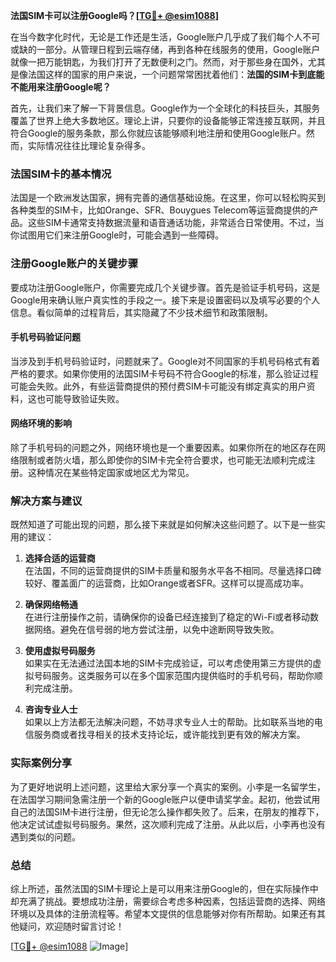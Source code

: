 **法国SIM卡可以注册Google吗？[[TG💪+ @esim1088](https://t.me/s/esim1088)]**

在当今数字化时代，无论是工作还是生活，Google账户几乎成了我们每个人不可或缺的一部分。从管理日程到云端存储，再到各种在线服务的使用，Google账户就像一把万能钥匙，为我们打开了无数便利之门。然而，对于那些身在国外，尤其是像法国这样的国家的用户来说，一个问题常常困扰着他们：**法国的SIM卡到底能不能用来注册Google呢？**

首先，让我们来了解一下背景信息。Google作为一个全球化的科技巨头，其服务覆盖了世界上绝大多数地区。理论上讲，只要你的设备能够正常连接互联网，并且符合Google的服务条款，那么你就应该能够顺利地注册和使用Google账户。然而，实际情况往往比理论复杂得多。

### 法国SIM卡的基本情况

法国是一个欧洲发达国家，拥有完善的通信基础设施。在这里，你可以轻松购买到各种类型的SIM卡，比如Orange、SFR、Bouygues Telecom等运营商提供的产品。这些SIM卡通常支持数据流量和语音通话功能，非常适合日常使用。不过，当你试图用它们来注册Google时，可能会遇到一些障碍。

### 注册Google账户的关键步骤

要成功注册Google账户，你需要完成几个关键步骤。首先是验证手机号码，这是Google用来确认账户真实性的手段之一。接下来是设置密码以及填写必要的个人信息。看似简单的过程背后，其实隐藏了不少技术细节和政策限制。

#### 手机号码验证问题

当涉及到手机号码验证时，问题就来了。Google对不同国家的手机号码格式有着严格的要求。如果你使用的法国SIM卡号码不符合Google的标准，那么验证过程可能会失败。此外，有些运营商提供的预付费SIM卡可能没有绑定真实的用户资料，这也可能导致验证失败。

#### 网络环境的影响

除了手机号码的问题之外，网络环境也是一个重要因素。如果你所在的地区存在网络限制或者防火墙，那么即使你的SIM卡完全符合要求，也可能无法顺利完成注册。这种情况在某些特定国家或地区尤为常见。

### 解决方案与建议

既然知道了可能出现的问题，那么接下来就是如何解决这些问题了。以下是一些实用的建议：

1. **选择合适的运营商**  
   在法国，不同的运营商提供的SIM卡质量和服务水平各不相同。尽量选择口碑较好、覆盖面广的运营商，比如Orange或者SFR。这样可以提高成功率。

2. **确保网络畅通**  
   在进行注册操作之前，请确保你的设备已经连接到了稳定的Wi-Fi或者移动数据网络。避免在信号弱的地方尝试注册，以免中途断网导致失败。

3. **使用虚拟号码服务**  
   如果实在无法通过法国本地的SIM卡完成验证，可以考虑使用第三方提供的虚拟号码服务。这类服务可以在多个国家范围内提供临时的手机号码，帮助你顺利完成注册。

4. **咨询专业人士**  
   如果以上方法都无法解决问题，不妨寻求专业人士的帮助。比如联系当地的电信服务商或者找寻相关的技术支持论坛，或许能找到更有效的解决方案。

### 实际案例分享

为了更好地说明上述问题，这里给大家分享一个真实的案例。小李是一名留学生，在法国学习期间急需注册一个新的Google账户以便申请奖学金。起初，他尝试用自己的法国SIM卡进行注册，但无论怎么操作都失败了。后来，在朋友的推荐下，他决定试试虚拟号码服务。果然，这次顺利完成了注册。从此以后，小李再也没有遇到类似的问题。

### 总结

综上所述，虽然法国的SIM卡理论上是可以用来注册Google的，但在实际操作中却充满了挑战。要想成功注册，需要综合考虑多种因素，包括运营商的选择、网络环境以及具体的注册流程等。希望本文提供的信息能够对你有所帮助。如果还有其他疑问，欢迎随时留言讨论！

[[TG💪+ @esim1088](https://t.me/s/esim1088) ![Image](https://i.postimg.cc/4NQfJmqS/Snipaste-2025-05-13-00-14-12.png)]